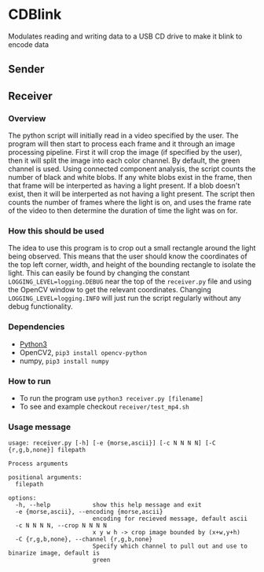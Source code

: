 # CDBlink
Modulates reading and writing data to a USB CD drive to make it blink to encode data

## Sender

## Receiver

### Overview
The python script will initially read in a video specified by the user. The
program will then start to process each frame and it through an
image processing pipeline. First it will crop the image (if
specified by the user), then it will split the image into each color channel.
By default, the green channel is used. Using connected component analysis, the
script counts the number of black and white blobs. If any white blobs exist in
the frame, then that frame will be interperted as having a light present. If a
blob doesn't exist, then it will be interperted as not having a light present.
The script then counts the number of frames where the light is on, and uses the
frame rate of the video to then determine the duration of time the light was on
for.

### How this should be used
The idea to use this program is to crop out a small rectangle around the light
being observed. This means that the user should know the coordinates of the
top left corner, width, and height of the bounding rectangle to isolate the
light. This can easily be found by changing the constant
`LOGGING_LEVEL=logging.DEBUG` near the top of the `receiver.py` file and 
using the OpenCV window to get the relevant coordinates. Changing
`LOGGING_LEVEL=logging.INFO` will just run the script regularly without any
debug functionality.  

### Dependencies
- [Python3](https://www.python.org/downloads/)
- OpenCV2, `pip3 install opencv-python`
- numpy, `pip3 install numpy`

### How to run
- To run the program use `python3 receiver.py [filename]`
- To see and example checkout `receiver/test_mp4.sh` 

### Usage message
```
usage: receiver.py [-h] [-e {morse,ascii}] [-c N N N N] [-C {r,g,b,none}] filepath

Process arguments

positional arguments:
  filepath

options:
  -h, --help            show this help message and exit
  -e {morse,ascii}, --encoding {morse,ascii}
                        encoding for recieved message, default ascii
  -c N N N N, --crop N N N N
                        x y w h -> crop image bounded by (x+w,y+h)
  -C {r,g,b,none}, --channel {r,g,b,none}
                        Specify which channel to pull out and use to binarize image, default is
                        green
```
